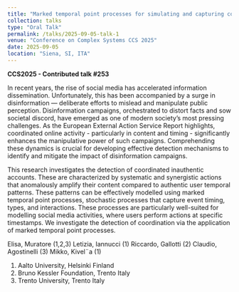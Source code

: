 ```yaml
---
title: "Marked temporal point processes for simulating and capturing coordinated behaviour"
collection: talks
type: "Oral Talk"
permalink: /talks/2025-09-05-talk-1
venue: "Conference on Complex Systems CCS 2025"
date: 2025-09-05
location: "Siena, SI, ITA"
---
```


**CCS2025 - Contributed talk #253**

In recent years, the rise of social media has accelerated information dissemination. Unfortunately, this has been accompanied by a surge in disinformation — deliberate efforts to mislead and manipulate public perception. Disinformation campaigns, orchestrated to distort facts and sow societal discord, have emerged as one of modern society’s most pressing challenges. As the European External Action Service Report highlights, coordinated online activity - particularly in content and timing - significantly enhances the manipulative power of such campaigns. Comprehending these dynamics is crucial for developing effective detection mechanisms to identify and mitigate the impact of disinformation campaigns.

This research investigates the detection of coordinated inauthentic accounts. These are characterized by systematic and synergistic actions that anomalously amplify their content compared to authentic user temporal patterns. These patterns can be effectively modelled using marked temporal point processes, stochastic processes that capture event timing, types, and interactions. These processes are particularly well-suited for modelling social media activities, where users perform actions at specific timestamps. We investigate the detection of coordination via the application of marked temporal point processes.

Elisa, Muratore      (1,2,3)
Letizia, Iannucci    (1)
Riccardo, Gallotti   (2)
Claudio, Agostinelli (3)
Mikko, Kivel¨a       (1)

1. Aalto University, Helsinki Finland
2. Bruno Kessler Foundation, Trento Italy
3. Trento University, Trento Italy